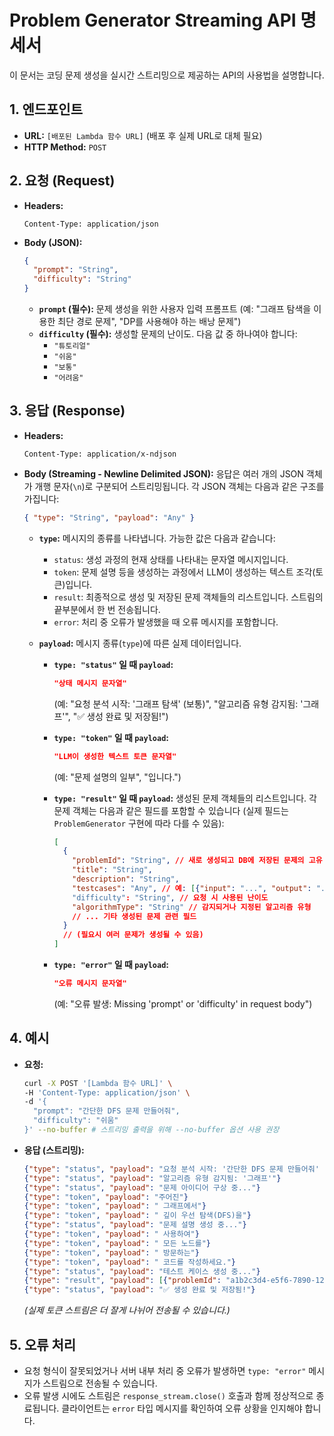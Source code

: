 # Problem Generator Streaming API 명세서

이 문서는 코딩 문제 생성을 실시간 스트리밍으로 제공하는 API의 사용법을 설명합니다.

## 1. 엔드포인트

- **URL:** `[배포된 Lambda 함수 URL]` (배포 후 실제 URL로 대체 필요)
- **HTTP Method:** `POST`

## 2. 요청 (Request)

- **Headers:**
  ```
  Content-Type: application/json
  ```
- **Body (JSON):**
  ```json
  {
    "prompt": "String",
    "difficulty": "String"
  }
  ```
  - **`prompt` (필수):** 문제 생성을 위한 사용자 입력 프롬프트 (예: "그래프 탐색을 이용한 최단 경로 문제", "DP를 사용해야 하는 배낭 문제")
  - **`difficulty` (필수):** 생성할 문제의 난이도. 다음 값 중 하나여야 합니다:
    - `"튜토리얼"`
    - `"쉬움"`
    - `"보통"`
    - `"어려움"`

## 3. 응답 (Response)

- **Headers:**
  ```
  Content-Type: application/x-ndjson
  ```
- **Body (Streaming - Newline Delimited JSON):**
  응답은 여러 개의 JSON 객체가 개행 문자(`\n`)로 구분되어 스트리밍됩니다. 각 JSON 객체는 다음과 같은 구조를 가집니다:

  ```json
  { "type": "String", "payload": "Any" }
  ```

  - **`type`:** 메시지의 종류를 나타냅니다. 가능한 값은 다음과 같습니다:

    - `status`: 생성 과정의 현재 상태를 나타내는 문자열 메시지입니다.
    - `token`: 문제 설명 등을 생성하는 과정에서 LLM이 생성하는 텍스트 조각(토큰)입니다.
    - `result`: 최종적으로 생성 및 저장된 문제 객체들의 리스트입니다. 스트림의 끝부분에서 한 번 전송됩니다.
    - `error`: 처리 중 오류가 발생했을 때 오류 메시지를 포함합니다.

  - **`payload`:** 메시지 종류(`type`)에 따른 실제 데이터입니다.

    - **`type: "status"` 일 때 `payload`:**

      ```json
      "상태 메시지 문자열"
      ```

      (예: "요청 분석 시작: '그래프 탐색' (보통)", "알고리즘 유형 감지됨: '그래프'", "✅ 생성 완료 및 저장됨!")

    - **`type: "token"` 일 때 `payload`:**

      ```json
      "LLM이 생성한 텍스트 토큰 문자열"
      ```

      (예: "문제 설명의 일부", "입니다.")

    - **`type: "result"` 일 때 `payload`:**
      생성된 문제 객체들의 리스트입니다. 각 문제 객체는 다음과 같은 필드를 포함할 수 있습니다 (실제 필드는 `ProblemGenerator` 구현에 따라 다를 수 있음):

      ```json
      [
        {
          "problemId": "String", // 새로 생성되고 DB에 저장된 문제의 고유 ID
          "title": "String",
          "description": "String",
          "testcases": "Any", // 예: [{"input": "...", "output": "..."}, ...] 또는 JSON 문자열
          "difficulty": "String", // 요청 시 사용된 난이도
          "algorithmType": "String" // 감지되거나 지정된 알고리즘 유형
          // ... 기타 생성된 문제 관련 필드
        }
        // (필요시 여러 문제가 생성될 수 있음)
      ]
      ```

    - **`type: "error"` 일 때 `payload`:**
      ```json
      "오류 메시지 문자열"
      ```
      (예: "오류 발생: Missing 'prompt' or 'difficulty' in request body")

## 4. 예시

- **요청:**

  ```bash
  curl -X POST '[Lambda 함수 URL]' \
  -H 'Content-Type: application/json' \
  -d '{
    "prompt": "간단한 DFS 문제 만들어줘",
    "difficulty": "쉬움"
  }' --no-buffer # 스트리밍 출력을 위해 --no-buffer 옵션 사용 권장
  ```

- **응답 (스트리밍):**
  ```json
  {"type": "status", "payload": "요청 분석 시작: '간단한 DFS 문제 만들어줘' (쉬움)"}
  {"type": "status", "payload": "알고리즘 유형 감지됨: '그래프'"}
  {"type": "status", "payload": "문제 아이디어 구상 중..."}
  {"type": "token", "payload": "주어진"}
  {"type": "token", "payload": " 그래프에서"}
  {"type": "token", "payload": " 깊이 우선 탐색(DFS)을"}
  {"type": "status", "payload": "문제 설명 생성 중..."}
  {"type": "token", "payload": " 사용하여"}
  {"type": "token", "payload": " 모든 노드를"}
  {"type": "token", "payload": " 방문하는"}
  {"type": "token", "payload": " 코드를 작성하세요."}
  {"type": "status", "payload": "테스트 케이스 생성 중..."}
  {"type": "result", "payload": [{"problemId": "a1b2c3d4-e5f6-7890-1234-567890abcdef", "title": "DFS 기본 연습", "description": "주어진 그래프에서 깊이 우선 탐색(DFS)을 사용하여 모든 노드를 방문하는 코드를 작성하세요.", "testcases": "[{\"input\": \"...\", \"output\": \"...\"}]", "difficulty": "쉬움", "algorithmType": "그래프"}]}
  {"type": "status", "payload": "✅ 생성 완료 및 저장됨!"}
  ```
  _(실제 토큰 스트림은 더 잘게 나뉘어 전송될 수 있습니다.)_

## 5. 오류 처리

- 요청 형식이 잘못되었거나 서버 내부 처리 중 오류가 발생하면 `type: "error"` 메시지가 스트림으로 전송될 수 있습니다.
- 오류 발생 시에도 스트림은 `response_stream.close()` 호출과 함께 정상적으로 종료됩니다. 클라이언트는 `error` 타입 메시지를 확인하여 오류 상황을 인지해야 합니다.
